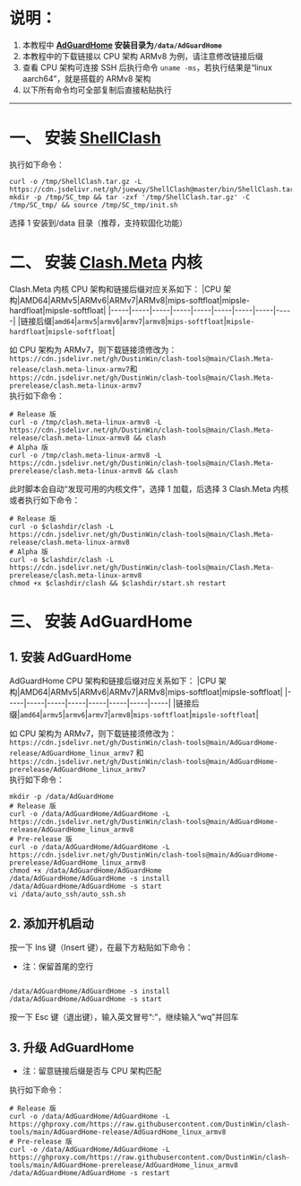 # 说明：
1. 本教程中 **[AdGuardHome](https://github.com/AdguardTeam/AdGuardHome) 安装目录为`/data/AdGuardHome`**
2. 本教程中的下载链接以 CPU 架构 ARMv8 为例，请注意修改链接后缀
3. 查看 CPU 架构可连接 SSH 后执行命令 `uname -ms`，若执行结果是“linux aarch64”，就是搭载的 ARMv8 架构
4. 以下所有命令均可全部复制后直接粘贴执行
---
# 一、 安装 [ShellClash](https://github.com/juewuy/ShellClash)
执行如下命令：
```
curl -o /tmp/ShellClash.tar.gz -L https://cdn.jsdelivr.net/gh/juewuy/ShellClash@master/bin/ShellClash.tar.gz
mkdir -p /tmp/SC_tmp && tar -zxf '/tmp/ShellClash.tar.gz' -C /tmp/SC_tmp/ && source /tmp/SC_tmp/init.sh

```
选择 1 安装到/data 目录（推荐，支持软固化功能）
# 二、 安装 [Clash.Meta](https://github.com/MetaCubeX/Clash.Meta) 内核
Clash.Meta 内核 CPU 架构和链接后缀对应关系如下：
|CPU 架构|AMD64|ARMv5|ARMv6|ARMv7|ARMv8|mips-softfloat|mipsle-hardfloat|mipsle-softfloat|
|-----|-----|-----|-----|-----|-----|-----|-----|-----|
|链接后缀|`amd64`|`armv5`|`armv6`|`armv7`|`armv8`|`mips-softfloat`|`mipsle-hardfloat`|`mipsle-softfloat`|

如 CPU 架构为 ARMv7，则下载链接须修改为：  
`https://cdn.jsdelivr.net/gh/DustinWin/clash-tools@main/Clash.Meta-release/clash.meta-linux-armv7`和 `https://cdn.jsdelivr.net/gh/DustinWin/clash-tools@main/Clash.Meta-prerelease/clash.meta-linux-armv7`  
执行如下命令：
```
# Release 版
curl -o /tmp/clash.meta-linux-armv8 -L https://cdn.jsdelivr.net/gh/DustinWin/clash-tools@main/Clash.Meta-release/clash.meta-linux-armv8 && clash
# Alpha 版
curl -o /tmp/clash.meta-linux-armv8 -L https://cdn.jsdelivr.net/gh/DustinWin/clash-tools@main/Clash.Meta-prerelease/clash.meta-linux-armv8 && clash
```
此时脚本会自动“发现可用的内核文件”，选择 1 加载，后选择 3 Clash.Meta 内核  
或者执行如下命令：
```
# Release 版
curl -o $clashdir/clash -L https://cdn.jsdelivr.net/gh/DustinWin/clash-tools@main/Clash.Meta-release/clash.meta-linux-armv8
# Alpha 版
curl -o $clashdir/clash -L https://cdn.jsdelivr.net/gh/DustinWin/clash-tools@main/Clash.Meta-prerelease/clash.meta-linux-armv8
chmod +x $clashdir/clash && $clashdir/start.sh restart

```

# 三、 安装 AdGuardHome
## 1. 安装 AdGuardHome
AdGuardHome CPU 架构和链接后缀对应关系如下：
|CPU 架构|AMD64|ARMv5|ARMv6|ARMv7|ARMv8|mips-softfloat|mipsle-softfloat|
|-----|-----|-----|-----|-----|-----|-----|-----|
|链接后缀|`amd64`|`armv5`|`armv6`|`armv7`|`armv8`|`mips-softfloat`|`mipsle-softfloat`|

如 CPU 架构为 ARMv7，则下载链接须修改为：  
`https://cdn.jsdelivr.net/gh/DustinWin/clash-tools@main/AdGuardHome-release/AdGuardHome_linux_armv7` 和 `https://cdn.jsdelivr.net/gh/DustinWin/clash-tools@main/AdGuardHome-prerelease/AdGuardHome_linux_armv7`  
执行如下命令：
```
mkdir -p /data/AdGuardHome
# Release 版
curl -o /data/AdGuardHome/AdGuardHome -L https://cdn.jsdelivr.net/gh/DustinWin/clash-tools@main/AdGuardHome-release/AdGuardHome_linux_armv8
# Pre-release 版
curl -o /data/AdGuardHome/AdGuardHome -L https://cdn.jsdelivr.net/gh/DustinWin/clash-tools@main/AdGuardHome-prerelease/AdGuardHome_linux_armv8
chmod +x /data/AdGuardHome/AdGuardHome
/data/AdGuardHome/AdGuardHome -s install
/data/AdGuardHome/AdGuardHome -s start
vi /data/auto_ssh/auto_ssh.sh

```
## 2. 添加开机启动
按一下 Ins 键（Insert 键），在最下方粘贴如下命令：
- 注：保留首尾的空行

```

/data/AdGuardHome/AdGuardHome -s install
/data/AdGuardHome/AdGuardHome -s start

```
按一下 Esc 键（退出键），输入英文冒号“:”，继续输入“wq”并回车
## 3. 升级 AdGuardHome
- 注：留意链接后缀是否与 CPU 架构匹配

执行如下命令：
```
# Release 版
curl -o /data/AdGuardHome/AdGuardHome -L https://ghproxy.com/https://raw.githubusercontent.com/DustinWin/clash-tools/main/AdGuardHome-release/AdGuardHome_linux_armv8
# Pre-release 版
curl -o /data/AdGuardHome/AdGuardHome -L https://ghproxy.com/https://raw.githubusercontent.com/DustinWin/clash-tools/main/AdGuardHome-prerelease/AdGuardHome_linux_armv8
/data/AdGuardHome/AdGuardHome -s restart

```
